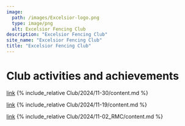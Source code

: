 ```yaml
---
image:
  path: /images/Excelsior-logo.png
  type: image/png
  alt: Excelsior Fencing Club
description: "Excelsior Fencing Club"
site_name: "Excelsior Fencing Club"
title: "Excelsior Fencing Club"
---
```


# Club activities and achievements

[link](Club/2024/11-30/)
{% include_relative Club/2024/11-30/content.md %}

[link](Club/2024/11-19/)
{% include_relative Club/2024/11-19/content.md %}

[link](Club/2024/11-02_RMC/)
{% include_relative Club/2024/11-02_RMC/content.md %}
